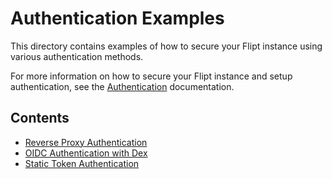 # Authentication Examples

This directory contains examples of how to secure your Flipt instance using various authentication methods.

For more information on how to secure your Flipt instance and setup authentication, see the [Authentication](https://www.flipt.io/docs/authentication) documentation.

## Contents

* [Reverse Proxy Authentication](proxy/README.md)
* [OIDC Authentication with Dex](oidc/README.md)
* [Static Token Authentication](token/README.md)
